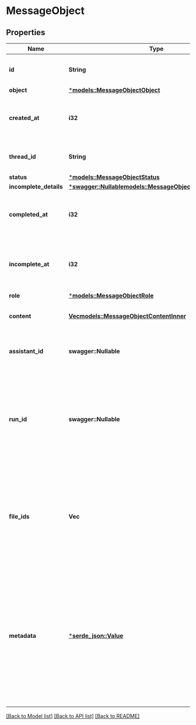 # MessageObject

## Properties
Name | Type | Description | Notes
------------ | ------------- | ------------- | -------------
**id** | **String** | The identifier, which can be referenced in API endpoints. | 
**object** | [***models::MessageObjectObject**](MessageObject_object.md) |  | 
**created_at** | **i32** | The Unix timestamp (in seconds) for when the message was created. | 
**thread_id** | **String** | The [thread](/docs/api-reference/threads) ID that this message belongs to. | 
**status** | [***models::MessageObjectStatus**](MessageObject_status.md) |  | 
**incomplete_details** | [***swagger::Nullable<models::MessageObjectIncompleteDetails>**](MessageObject_incomplete_details.md) |  | 
**completed_at** | **i32** | The Unix timestamp (in seconds) for when the message was completed. | 
**incomplete_at** | **i32** | The Unix timestamp (in seconds) for when the message was marked as incomplete. | 
**role** | [***models::MessageObjectRole**](MessageObject_role.md) |  | 
**content** | [**Vec<models::MessageObjectContentInner>**](MessageObject_content_inner.md) | The content of the message in array of text and/or images. | 
**assistant_id** | **swagger::Nullable<String>** | If applicable, the ID of the [assistant](/docs/api-reference/assistants) that authored this message. | 
**run_id** | **swagger::Nullable<String>** | The ID of the [run](/docs/api-reference/runs) associated with the creation of this message. Value is `null` when messages are created manually using the create message or create thread endpoints. | 
**file_ids** | **Vec<String>** | A list of [file](/docs/api-reference/files) IDs that the assistant should use. Useful for tools like retrieval and code_interpreter that can access files. A maximum of 10 files can be attached to a message. | 
**metadata** | [***serde_json::Value**](.md) | Set of 16 key-value pairs that can be attached to an object. This can be useful for storing additional information about the object in a structured format. Keys can be a maximum of 64 characters long and values can be a maxium of 512 characters long.  | 

[[Back to Model list]](../README.md#documentation-for-models) [[Back to API list]](../README.md#documentation-for-api-endpoints) [[Back to README]](../README.md)


